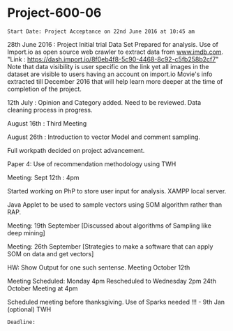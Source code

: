 # Project-600-06
`Start Date: Project Acceptance on 22nd June 2016 at 10:45 am `

28th June 2016 : Project Initial trial Data Set Prepared for analysis. Use of Import.io as open source web crawler to extract data from www.imdb.com. "Link : https://dash.import.io/8f0eb4f8-5c90-4468-8c92-c5fb258b2cf7" Note that data visibility is user specific on the link yet all images in the dataset are visible to users having an account on import.io 
Movie's info extracted till December 2016 that will help learn more deeper at the time of completion of the project. 

12th July : Opinion and Category added. Need to be reviewed. Data cleaning process in progress.

August 16th : Third Meeting

August 26th : Introduction to vector Model and comment sampling.

Full workpath decided on project advancement.

Paper 4: Use of recommendation methodology using TWH

Meeting: Sept 12th : 4pm

Started working on PhP to store user input for analysis. XAMPP local server.

Java Applet to be used to sample vectors using SOM algorithm rather than RAP.

Meeting: 19th September [Discussed about algorithms of Sampling like deep mining]

Meeting: 26th September [Strategies to make a software that can apply SOM on data and get vectors]

HW: Show Output for one such sentense.
Meeting October 12th

Meeting Scheduled: Monday 4pm 
Rescheduled to Wednesday 2pm
24th October Meeting at 4pm

Scheduled meeting before thanksgiving. 
Use of Sparks needed !!! - 9th Jan (optional)
TWH

`Deadline: `
